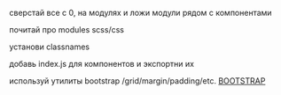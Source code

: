 сверстай все с 0, на модулях и ложи модули рядом с компонентами

почитай про modules scss/css

установи classnames

добавь index.js для компонентов и экспортни их

используй утилиты bootstrap /grid/margin/padding/etc.
[BOOTSTRAP](https://react-bootstrap.github.io/)